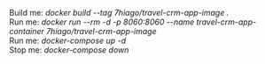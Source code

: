 Build me: <i>docker build --tag 7hiago/travel-crm-app-image .</i><br>
Run me: <i>docker run --rm -d -p 8060:8060 --name travel-crm-app-container 7hiago/travel-crm-app-image</i></br>
Run me: <i>docker-compose up -d</i></br>
Stop me: <i>docker-compose down</i>